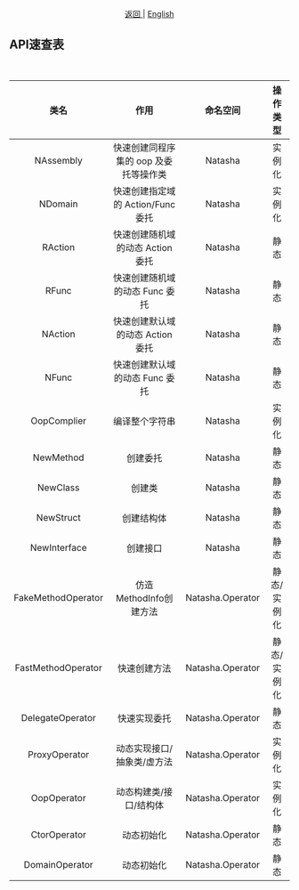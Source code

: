 <p align="center">
 <a href="https://natasha.dotnetcore.xyz/"> 返回 </a> |  <a href="https://natasha.dotnetcore.xyz/en/api/index.html"> English </a>
</p>  


## API速查表  

<br/>  

| 类名 | 作用 | 命名空间 | 操作类型 |
|:---:|:---:|:---:|:---:|
| NAssembly | 快速创建同程序集的 oop 及委托等操作类 | Natasha | 实例化 | 
| NDomain | 快速创建指定域的 Action/Func 委托 | Natasha | 实例化 | 
| RAction | 快速创建随机域的动态 Action 委托 | Natasha | 静态 | 
| RFunc | 快速创建随机域的动态 Func 委托 | Natasha | 静态 | 
| NAction | 快速创建默认域的动态 Action 委托 | Natasha | 静态 | 
| NFunc | 快速创建默认域的动态 Func 委托 | Natasha | 静态 |
| OopComplier | 编译整个字符串 | Natasha | 实例化 |
| NewMethod | 创建委托 | Natasha | 静态 |
| NewClass | 创建类| Natasha | 静态 |
| NewStruct | 创建结构体| Natasha | 静态 |
| NewInterface | 创建接口 | Natasha | 静态 |
| FakeMethodOperator | 仿造MethodInfo创建方法 | Natasha.Operator | 静态/实例化 |
| FastMethodOperator | 快速创建方法 | Natasha.Operator | 静态/实例化 |
| DelegateOperator | 快速实现委托 | Natasha.Operator | 静态 |
| ProxyOperator | 动态实现接口/抽象类/虚方法 | Natasha.Operator | 实例化 |
| OopOperator | 动态构建类/接口/结构体 | Natasha.Operator | 实例化 |
| CtorOperator | 动态初始化 | Natasha.Operator | 静态 |
| DomainOperator | 动态初始化 | Natasha.Operator | 静态 |

